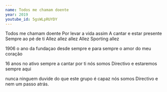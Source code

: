```yaml
---
name: Todos me chamam doente
year: 2019
youtube_id: 5gsWLpRUYDY
---
```


Todos me chamam doente
Por levar a vida assim
A cantar e estar presente
Sempre ao pé de ti
Allez allez allez
Allez Sporting allez

1906 o ano da fundaçao
desde sempre e para sempre
o amor do meu coração

16 anos no ativo
sempre a cantar por ti
nós somos Directivo
e estaremos sempre aqui

nunca ninguem duvide
do que este grupo é capaz
nós somos Directivo
e nem um passo atrás.
